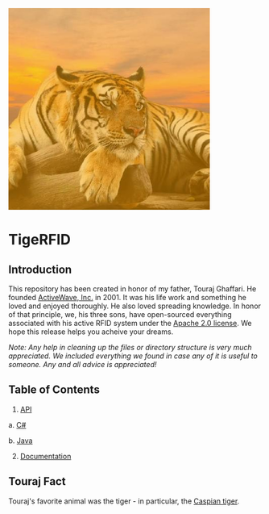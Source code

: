 ![TigeRFID](assets/tigerfid.jpg)
# TigeRFID

## Introduction

This repository has been created in honor of my father, Touraj Ghaffari. He founded [ActiveWave, Inc.](http://www.activewaveinc.com/) in 2001. It was his life work and something he loved and enjoyed thoroughly. He also loved spreading knowledge. In honor of that principle, we, his three sons, have open-sourced everything associated with his active RFID system under the [Apache 2.0 license](license). We hope this release helps you acheive your dreams.

_Note: Any help in cleaning up the files or directory structure is very much appreciated. We included everything we found in case any of it is useful to someone. Any and all advice is appreciated!_

## Table of Contents

1. [API](api)

  a. [C\# ](api/c-sharp)

  b. [Java](api/java)

2. [Documentation](documentation)

## Touraj Fact

Touraj's favorite animal was the tiger - in particular, the [Caspian tiger](https://en.wikipedia.org/wiki/Caspian_tiger).
